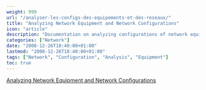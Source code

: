 ```yaml
---
weight: 999
url: "/analyser-les-configs-des-equipements-et-des-reseaux/"
title: "Analyzing Network Equipment and Network Configurations"
icon: "article"
description: "Documentation on analyzing configurations of network equipment and networks"
categories: ["Network"]
date: "2008-12-26T18:40:00+01:00"
lastmod: "2008-12-26T18:40:00+01:00"
tags: ["Network", "Configuration", "Analysis", "Equipment"]
toc: true
---
```


[Analyzing Network Equipment and Network Configurations](/pdf/analyser_les_configs_des_equipements_et_des_reseaux.pdf)
